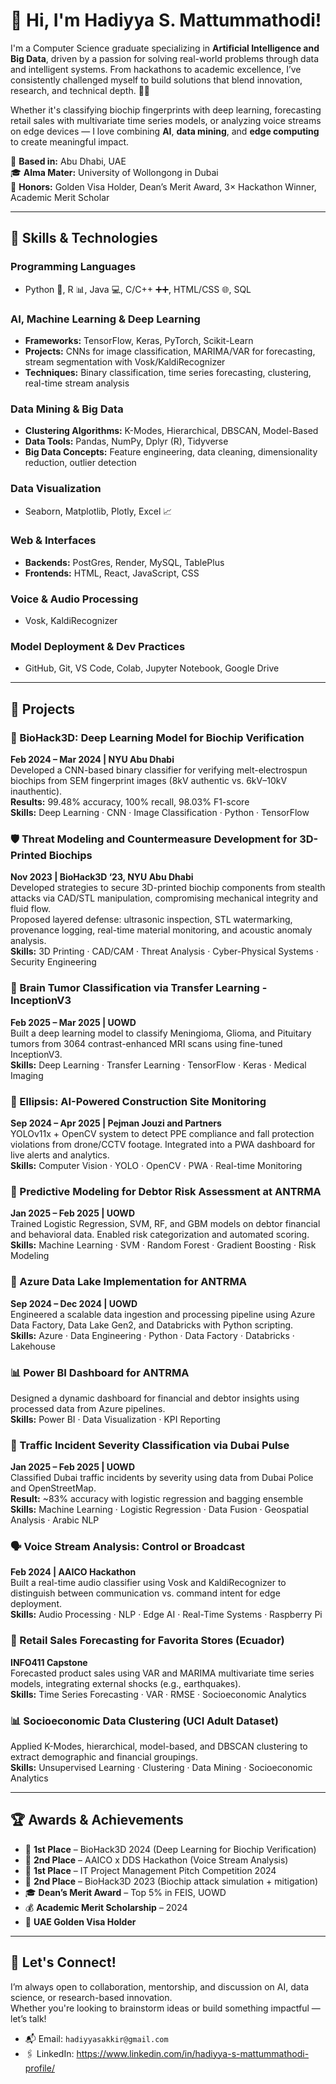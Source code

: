 # 👋 Hi, I'm Hadiyya S. Mattummathodi!

I'm a Computer Science graduate specializing in **Artificial Intelligence and Big Data**, driven by a passion for solving real-world problems through data and intelligent systems. From hackathons  to academic excellence, I’ve consistently challenged myself to build solutions that blend innovation, research, and technical depth. 🧠🚀

Whether it's classifying biochip fingerprints with deep learning, forecasting retail sales with multivariate time series models, or analyzing voice streams on edge devices — I love combining **AI**, **data mining**, and **edge computing** to create meaningful impact.

📍 **Based in:** Abu Dhabi, UAE  
🎓 **Alma Mater:** University of Wollongong in Dubai  
🏅 **Honors:** Golden Visa Holder, Dean’s Merit Award, 3× Hackathon Winner, Academic Merit Scholar

---

## 🔧 Skills & Technologies

### Programming Languages
- Python 🐍, R 📊, Java 💻, C/C++ ➕➕, HTML/CSS 🌐, SQL

### AI, Machine Learning & Deep Learning
- **Frameworks:** TensorFlow, Keras, PyTorch, Scikit-Learn
- **Projects:** CNNs for image classification, MARIMA/VAR for forecasting, stream segmentation with Vosk/KaldiRecognizer
- **Techniques:** Binary classification, time series forecasting, clustering, real-time stream analysis

### Data Mining & Big Data
- **Clustering Algorithms:** K-Modes, Hierarchical, DBSCAN, Model-Based
- **Data Tools:** Pandas, NumPy, Dplyr (R), Tidyverse
- **Big Data Concepts:** Feature engineering, data cleaning, dimensionality reduction, outlier detection

### Data Visualization
- Seaborn, Matplotlib, Plotly, Excel 📈

### Web & Interfaces
- **Backends:** PostGres, Render, MySQL, TablePlus
- **Frontends:** HTML, React, JavaScript, CSS

### Voice & Audio Processing
- Vosk, KaldiRecognizer

### Model Deployment & Dev Practices
- GitHub, Git, VS Code, Colab, Jupyter Notebook, Google Drive

---

## 💼 Projects

### 🧬 BioHack3D: Deep Learning Model for Biochip Verification  
**Feb 2024 – Mar 2024 | NYU Abu Dhabi**  
Developed a CNN-based binary classifier for verifying melt-electrospun biochips from SEM fingerprint images (8kV authentic vs. 6kV–10kV inauthentic).  
**Results:** 99.48% accuracy, 100% recall, 98.03% F1-score  
**Skills:** Deep Learning · CNN · Image Classification · Python · TensorFlow

### 🛡️ Threat Modeling and Countermeasure Development for 3D-Printed Biochips  
**Nov 2023 | BioHack3D ‘23, NYU Abu Dhabi**  
Developed strategies to secure 3D-printed biochip components from stealth attacks via CAD/STL manipulation, compromising mechanical integrity and fluid flow.  
Proposed layered defense: ultrasonic inspection, STL watermarking, provenance logging, real-time material monitoring, and acoustic anomaly analysis.  
**Skills:** 3D Printing · CAD/CAM · Threat Analysis · Cyber-Physical Systems · Security Engineering

### 🧠 Brain Tumor Classification via Transfer Learning - InceptionV3  
**Feb 2025 – Mar 2025 | UOWD**  
Built a deep learning model to classify Meningioma, Glioma, and Pituitary tumors from 3064 contrast-enhanced MRI scans using fine-tuned InceptionV3.  
**Skills:** Deep Learning · Transfer Learning · TensorFlow · Keras · Medical Imaging

### 🚧 Ellipsis: AI-Powered Construction Site Monitoring  
**Sep 2024 – Apr 2025 | Pejman Jouzi and Partners**  
YOLOv11x + OpenCV system to detect PPE compliance and fall protection violations from drone/CCTV footage. Integrated into a PWA dashboard for live alerts and analytics.  
**Skills:** Computer Vision · YOLO · OpenCV · PWA · Real-time Monitoring

### 🧾 Predictive Modeling for Debtor Risk Assessment at ANTRMA  
**Jan 2025 – Feb 2025 | UOWD**  
Trained Logistic Regression, SVM, RF, and GBM models on debtor financial and behavioral data. Enabled risk categorization and automated scoring.  
**Skills:** Machine Learning · SVM · Random Forest · Gradient Boosting · Risk Modeling

### 🌊 Azure Data Lake Implementation for ANTRMA  
**Sep 2024 – Dec 2024 | UOWD**  
Engineered a scalable data ingestion and processing pipeline using Azure Data Factory, Data Lake Gen2, and Databricks with Python scripting.  
**Skills:** Azure · Data Engineering · Python · Data Factory · Databricks · Lakehouse

### 📊 Power BI Dashboard for ANTRMA  
Designed a dynamic dashboard for financial and debtor insights using processed data from Azure pipelines.  
**Skills:** Power BI · Data Visualization · KPI Reporting

### 🚗 Traffic Incident Severity Classification via Dubai Pulse  
**Jan 2025 – Feb 2025 | UOWD**  
Classified Dubai traffic incidents by severity using data from Dubai Police and OpenStreetMap.  
**Result:** ~83% accuracy with logistic regression and bagging ensemble  
**Skills:** Machine Learning · Logistic Regression · Data Fusion · Geospatial Analysis · Arabic NLP

### 🗣️ Voice Stream Analysis: Control or Broadcast  
**Feb 2024 | AAICO Hackathon**  
Built a real-time audio classifier using Vosk and KaldiRecognizer to distinguish between communication vs. command intent for edge deployment.  
**Skills:** Audio Processing · NLP · Edge AI · Real-Time Systems · Raspberry Pi

### 🛒 Retail Sales Forecasting for Favorita Stores (Ecuador)  
**INFO411 Capstone**  
Forecasted product sales using VAR and MARIMA multivariate time series models, integrating external shocks (e.g., earthquakes).  
**Skills:** Time Series Forecasting · VAR · RMSE · Socioeconomic Analytics

### 📊 Socioeconomic Data Clustering (UCI Adult Dataset)  
Applied K-Modes, hierarchical, model-based, and DBSCAN clustering to extract demographic and financial groupings.  
**Skills:** Unsupervised Learning · Clustering · Data Mining · Socioeconomic Analytics

---

## 🏆 Awards & Achievements

- 🥇 **1st Place** – BioHack3D 2024 (Deep Learning for Biochip Verification)
- 🥈 **2nd Place** – AAICO x DDS Hackathon (Voice Stream Analysis)
- 🥇 **1st Place** – IT Project Management Pitch Competition 2024
- 🥈 **2nd Place** – BioHack3D 2023 (Biochip attack simulation + mitigation)
- 🎓 **Dean’s Merit Award** – Top 5% in FEIS, UOWD
- 💰 **Academic Merit Scholarship** – 2024
- 🏅 **UAE Golden Visa Holder** 

---

## 💬 Let's Connect!

I’m always open to collaboration, mentorship, and discussion on AI, data science, or research-based innovation.  
Whether you're looking to brainstorm ideas or build something impactful — let’s talk!

- 📬 Email: `hadiyyasakkir@gmail.com`  
- 🖇️ LinkedIn: https://www.linkedin.com/in/hadiyya-s-mattummathodi-profile/ 

